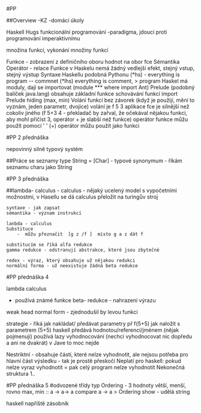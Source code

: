 #PP

##Overview
-KZ
-domácí úkoly

Haskell Hugs
funkcionální programování 
-paradigma, jdoucí proti programování imperaktivnímu


množina funkcí, vykonání množiny funkcí

Funkce  - zobrazení z definičního oboru hodnot na obor fce
Sémantika
Operátor - relace
Funkce v Haskelu nemá žádný vedlejší efekt, stejný vstup, stejný výstup
Syntaxe Haskellu podobná Pythonu 
(*hs) - everything is program  -- commnet
(*lhs) everything is comment,  > program
Haskel má moduly, dají se importovat (module *** where import Ant)
Prelude (podobný balíček java.lang) obsahuje základní funkce
schovávání funkcí  import Prelude hiding (max, min)
Volání funkcí bez závorek (když je použiji, mění to vyznám, jeden parametr, dvojice)
volání je f 5 3
aplikace fce je silnější než cokoliv jiného  (f 5+3 4  - překladač by zařval, že očekával nějakou funkci, aby mohl přičíst 3, operátor + je slabší než funkce)
operátor funkce můžu použít pomocí ' '
(+)  operátor můžu použít jako funkci


#PP 2 přednáška

nepovinný silně typový systém

##Práce se seznamy
    type String = [Char] - typové synonymum - říkám seznamu charu jako String
    

#PP 3 přednáška

##lambda- calculus 
    - calculus - nějaký ucelený model s vypočetními možnostmi, v Hasellu se dá calculus přeložit na turingův stroj
    
    syntaxe - jak zapsat 
    sémantika - význam instrukcí

    lanbda - calculus
    Substituce
        -  můžu přeznačit  [g z /f ]  místo g a z dát f

    substitucím se říká alfa redukce
    gamma redukce - odstranují abstrakce, které jsou zbytečné

    redex - výraz, který obsahuje už nějakou redukci
    normální forma - už neexistuje žádná beta redukce
    
  

#PP přednáška 4


 lambda calculus
 - používá známé funkce
 beta- redukce - nahrazení výrazu


weak head normal form - zjednodušil by levou funkci

strategie - říká jak nakládat/ předávat parametry
př f(5+5)   jak naložit s parametrem (5+5)
haskell předává  hodnotou/referencí/jménem (nějak pojmenuji)
používá lazy vyhodnocování (nechci vyhodnocovat nic dopředu a ani ne dvakrát) v Jave to moc nejde

Nestriktní  - obsahuje části, které nelze vyhodnotit, ale nejsou potřeba pro hlavní část výsledku - tak je prostě přeskočí
Neplatí pro haskell: pokud nelze vyraz vyhodnotit = pak celý program nelze vyhodnotit 
Nekonečná struktura 1.. 


#PP přednáška 5
#odvozené třídy
typ Ordering - 3 hodnoty větší, menší, rovno
max, min  :: a -> a-> a
compare  a -> a > Ordering
show - udělá string


haskell napříště zásobník